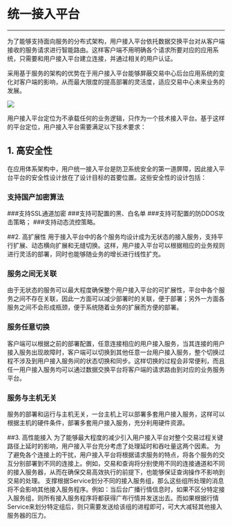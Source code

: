 ﻿# 统一接入平台

---

为了能够支持面向服务的分布式架构，用户接入平台依托数据交换平台对从客户端接收的服务请求进行智能路由。这样客户端不用明确各个请求所要对应的应用系统，只需要和用户接入平台建立连接，并通过相关的用户认证。


采用基于服务的架构的优势在于用户接入平台能够屏蔽交易中心后台应用系统的变化对客户端的影响，从而最大限度的提高部署的灵活度，适应交易中心未来业务的发展。


![](/assets/import3.png)

用户接入平台定位为不承载任何的业务逻辑，只作为一个技术接入平台。基于这样的平台定位，用户接入平台需要满足以下技术要求：

## 1. 高安全性

   在应用体系架构中，用户统一接入平台是防卫系统安全的第一道屏障，因此接入平台平台的安全性设计放在了设计目标的首要位置。这些安全性的设计包括：  
     
### 支持国产加密算法
###支持SSL通道加密
###支持可配置的黑、白名单
###支持可配置的防DDOS攻击策略；
###支持动态流控策略。

##2. 高扩展性
用于接入平台中的各个服务均设计成为无状态的接入服务，支持平行扩展、动态横向扩展和无缝切换。这样，用户接入平台可以根据相应的业务规则进行灵活的部署，同时也能够随业务的增长进行线性扩充。
### 服务之间无关联
由于无状态的服务可以最大程度确保整个用户接入平台的可扩展性，平台中各个服务之间不存在关联，因此一方面可以减少部署时的关联，便于部署；另外一方面各服务之间不会形成瓶颈，便于系统随着业务的扩展而方便的部署。
### 服务任意切换
客户端可以根据之前的部署配置，任意连接相应的用户接入服务，当其连接的用户接入服务出现故障时，客户端可以切换到其他任意一台用户接入服务，整个切换过程不涉及到用户接入服务间的状态切换和同步。这样切换的过程会非常便利，而且任一用户接入服务均可以通过数据交换平台将客户端的请求路由到对应的业务服务平台。
### 服务与主机无关
服务的部署和运行与主机无关，一台主机上可以部署多套用户接入服务，这样可以根据主机的硬件条件，部署多套用户接入服务，充分利用硬件资源。

##3. 高性能接入
为了能够最大程度的减少引入用户接入平台对整个交易过程关键路径上延时的影响，用户接入平台充分考虑了处理延时和吞吐量这两个因素。
为了避免各个连接上的干扰，用户接入平台将根据请求服务的特点，将各个服务的交互分别部署到不同的连接上。例如，交易和查询将分别使用不同的连接通道和不同的接入服务器，从而在确保交易高效执行的前提下，也能够保证查询操作不影响到交易的处理。
支撑根据Service划分不同的接入服务组，那么这些组所处理的消息将不会影响其他接入服务程序。例如：当后台广播行情信息时，如果不区分特定接入服务组，则所有接入服务程序将都获得广布行情并发送出去。而如果根据行情Service来划分特定组后，则只需要发送给该组的进程即可，可大大减轻其他接入服务器的压力。



